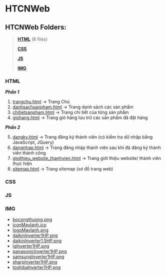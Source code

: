 # HTCNWeb
## HTCNWeb Folders:

> **[HTML](#html)** (8 files)
>
> **[CSS](#css)**
>
> **[JS](#js)**
>
> **[IMG](#img)**

### HTML <a name="html"></a>
***Phần 1***
1. [trangchu.html](https://doananhtingithub40102.github.io/HTCNWeb/html/trangchu.html) -> Trang Chủ
2. [danhsachsanpham.html](https://doananhtingithub40102.github.io/HTCNWeb/html/danhsachsanpham.html) -> Trang danh sách các sản phẩm
3. [chitietsanpham.html](https://doananhtingithub40102.github.io/HTCNWeb/html/chitietsanpham.html) -> Trang chi tiết của từng sản phẩm
4. [giohang.html](https://doananhtingithub40102.github.io/HTCNWeb/html/giohang.html) -> Trang giỏ hàng lưu trữ các sản phẩm đã đặt hàng

***Phần 2***

5. [dangky.html](https://doananhtingithub40102.github.io/HTCNWeb/html/dangky.html) -> Trang đăng ký thành viên (có kiểm tra dữ nhập bằng JavaScript, JQuery)
6. [dangnhap.html](https://doananhtingithub40102.github.io/HTCNWeb/html/dangnhap.html) -> Trang đăng nhập thành viên sau khi đã đăng ký thành viên thành công
7. [gioithieu_website_thanhvien.html](https://doananhtingithub40102.github.io/HTCNWeb/html/gioithieu_website_thanhvien.html) -> Trang giới thiệu website/ thành viên thực hiện
8. [sitemap.html](https://doananhtingithub40102.github.io/HTCNWeb/html/sitemap.html) -> Trang sitemap (sơ đồ trang web)

### CSS <a name="css"></a>

### JS <a name="js"></a>

### IMG <a name="img"></a>
- [bocongthuong.png](https://doananhtingithub40102.github.io/HTCNWeb/img/bocongthuong.png)
- [iconMaylanh.ico](https://doananhtingithub40102.github.io/HTCNWeb/img/iconMaylanh.ico)
- [logoMaylanh.png](https://doananhtingithub40102.github.io/HTCNWeb/img/logoMaylanh.png)
- [daikinInverter1HP.png](https://doananhtingithub40102.github.io/HTCNWeb/img/daikinInverter1HP.png)
- [daikinInverter1.5HP.png](https://doananhtingithub40102.github.io/HTCNWeb/img/daikinInverter1.5HP.png)
- [lgInverter1HP.png](https://doananhtingithub40102.github.io/HTCNWeb/img/loInverter1HP.png)
- [panasonicInverter1HP.png](https://doananhtingithub40102.github.io/HTCNWeb/img/panasonicInverter1HP.png)
- [samsungInverter1HP.png](https://doananhtingithub40102.github.io/HTCNWeb/img/samsungInverter1HP.png)
- [sharpInverter1HP.png](https://doananhtingithub40102.github.io/HTCNWeb/img/sharpInverter1HP.png)
- [toshibaInverter1HP.png](https://doananhtingithub40102.github.io/HTCNWeb/img/toshibaInverter1HP.png)
